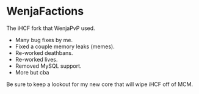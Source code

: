 # WenjaFactions
The iHCF fork that WenjaPvP used.
- Many bug fixes by me.
- Fixed a couple memory leaks (memes).
- Re-worked deathbans.
- Re-worked lives.
- Removed MySQL support.
- More but cba

Be sure to keep a lookout for my new core that will wipe iHCF off of MCM.
